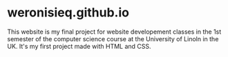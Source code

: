 # weronisieq.github.io
This website is my final project for website developement classes in the 1st semester of the computer science course at the University of Linoln in the UK. It's my first project made with HTML and CSS. 

